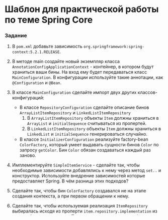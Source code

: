# Шаблон для практической работы по теме Spring Core

### Задание
1. В `pom.xml` добавьте зависимость `org.springframework:spring-context:5.2.1.RELEASE`. 

1. В методе main создайте новый экземпляр класса `AnnotationConfigApplicationContext` - контейнер, в котором
будут храниться ваши бины. На вход ему будет передаваться класс `MainConfiguration`. В конфигурации используйте такие
аннотации, как `@Configuration` и `@Bean`.

1. В классе `MainConfiguration` сделайте импорт двух других классов-конфигураций:
    * В классе `RepositoryConfiguration` сделайте описание бинов `ArrayListItemRepository` и `LinkedListItemRepository`
        1. В `ArrayListItemRepository` объекты `Item` должны храниться в `ArrayList` и `initialSequence` считываться из пропертей.
        1. В `LinkedListItemRepository` объекты `Item` должны храниться в `LinkedList` и `initialSequence` генерироваться случайно.
    * В классе `InitializerConfiguration` реализуйте factory-bean `ColorFactory`, который умеет выдавать сущности
     бинов `Color` по запросу `getColor`. Бин `Color` обязан создаваться каждый раз заново.

1. Имплементируйте `SimpleItemService` - сделайте так, чтобы необходимые зависимости добавлялись к нему через метод `set..`
и конструктор. Используйте внедрение зависимостей которые предоставляет Spring. В чём разница этих подходов?

1. Сделайте так, чтобы бин `ColorFactory` создавался не на этапе создания контекста, а при первом обращении к нему.
    
1. Сделайте так, чтобы используемая реализация `ItemRepository` выбиралась исходя из проперти `item.repository.implementation` 
из значений `array` или `linked`. При отсутствии проперти необходимо использовать `ArrayListItemRepository`.

1. В классе `SpringCoreTemplate` в методе `main` создайте экземпляр `ApplicationContext` и передайте ему на вход
созданный экземпляр `AnnotationConfigApplicationContext`. Сделайте парочку вызовов метода `getBean`, чтобы убедиться, 
что все бины создались и корректно работают.

1. Подключите зависимость `org.springframework:spring-test:jar:5.2.1.RELEASE`. Напишите тесты, которые проверяют основную 
бизнес-логику и то, что ваш контекст загружается успешно.  
